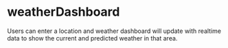 # weatherDashboard
Users can enter a location and weather dashboard will update with realtime data to show the current and predicted weather in that area.
